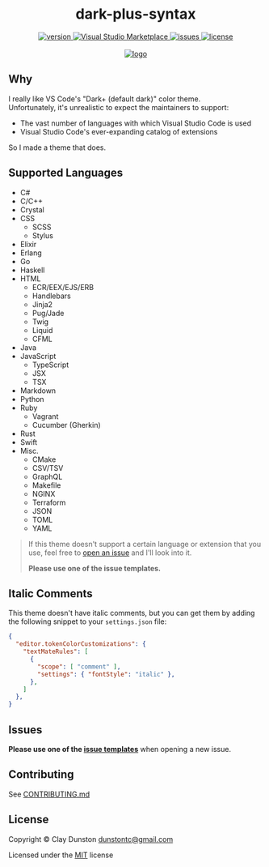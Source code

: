 <div align="center">

  <h1>dark-plus-syntax</h1>

  <a href="https://marketplace.visualstudio.com/items?itemName=dunstontc.dark-plus-syntax">
    <img alt="version" src="https://vsmarketplacebadge.apphb.com/version-short/dunstontc.dark-plus-syntax.svg?style=flat&color=blue" />
  </a>
  <a href="https://marketplace.visualstudio.com/items?itemName=dunstontc.dark-plus-syntax">
    <img alt="Visual Studio Marketplace" src="https://vsmarketplacebadge.apphb.com/installs-short/dunstontc.dark-plus-syntax.svg?style=flat&color=blue" />
  </a>
  <a href="https://github.com/tcd/dark-plus-syntax/issues">
    <img alt="issues" src="https://img.shields.io/github/issues/dunstontc/dark-plus-syntax.svg" />
  </a>
  <a href="https://github.com/tcd/dark-plus-syntax/blob/master/LICENSE.md">
    <img alt="license" src="https://img.shields.io/badge/license-MIT-blue.svg" />
  </a>

  <br/>
  <br/>

  <a href="https://github.com/Microsoft/vscode">
    <img src="https://raw.githubusercontent.com/dunstontc/dark-plus-syntax/master/dist/assets/512.png" alt="logo">
  </a>

</div>


## Why

I really like VS Code's "Dark+ (default dark)" color theme. 
<br/>
Unfortunately, it's unrealistic to expect the maintainers to support:

- The vast number of languages with which Visual Studio Code is used
- Visual Studio Code's ever-expanding catalog of extensions

So I made a theme that does.

<!-- This theme also tries to highlight features (ex: strings, variables, functions, classes) uniformly across languages. -->


## Supported Languages

- C#
- C/C++
- Crystal
- CSS
    - SCSS
    - Stylus
- Elixir
- Erlang
- Go
- Haskell
- HTML
    - ECR/EEX/EJS/ERB
    - Handlebars
    - Jinja2
    - Pug/Jade
    - Twig
    - Liquid
    - CFML
- Java
    <!-- - Kotlin -->
    <!-- - Groovy -->
    <!-- - Scala -->
- JavaScript
    - TypeScript
    - JSX
    - TSX
- Markdown
- Python
- Ruby
    - Vagrant
    - Cucumber (Gherkin)
- Rust
- Swift
- Misc.
    - CMake
    - CSV/TSV
    - GraphQL
    - Makefile
    - NGINX
    - Terraform
    - JSON
    - TOML
    - YAML


> If this theme doesn't support a certain language or extension that you use, 
> feel free to [open an issue](https://github.com/tcd/dark-plus-syntax/issues/new) and I'll look into it.
>
> **Please use one of the issue templates.**

## Italic Comments

This theme doesn't have italic comments, but you can get them by adding the following snippet to your `settings.json` file:

```json
{
  "editor.tokenColorCustomizations": {
    "textMateRules": [
      {
        "scope": [ "comment" ],
        "settings": { "fontStyle": "italic" },
      },
    ]
  },
}
```

## Issues

**Please use one of the [issue templates](https://github.com/tcd/dark-plus-syntax/issues/new)** when opening a new issue.


## Contributing

See [CONTRIBUTING.md](https://github.com/tcd/dark-plus-syntax/blob/master/LICENSE.md)



## License

Copyright © Clay Dunston <dunstontc@gmail.com>

Licensed under the [MIT](https://github.com/tcd/dark-plus-syntax/blob/master/LICENSE.md) license
